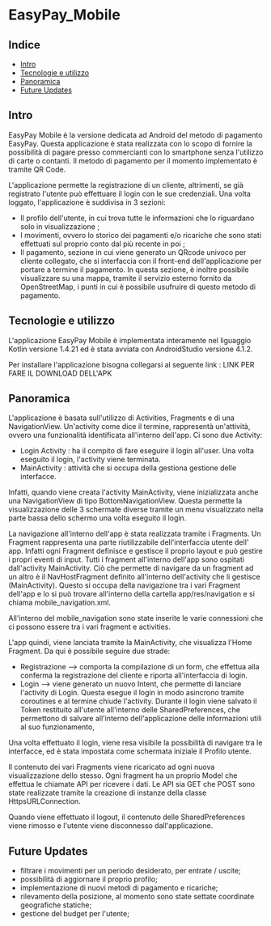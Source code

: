 # EasyPay_Mobile

## Indice
* [Intro](#intro)
* [Tecnologie e utilizzo](#tecnologie-e-utilizzo)
* [Panoramica](#panoramica)
* [Future Updates](#future-updates)

## Intro

EasyPay Mobile è la versione dedicata ad Android del metodo di pagamento EasyPay.
Questa applicazione è stata realizzata con lo scopo di fornire la possibilità di pagare presso commercianti con lo smartphone senza l'utilizzo di carte o contanti.
Il metodo di pagamento per il momento implementato è tramite QR Code.

L'applicazione permette la registrazione di un cliente, altrimenti, se già registrato l'utente può effettuare il login con le sue credenziali. 
Una volta loggato, l'applicazione è suddivisa in 3 sezioni:
* Il profilo dell'utente, in cui trova tutte le informazioni che lo riguardano solo in visualizzazione ;
* I movimenti, ovvero lo storico dei pagamenti e/o ricariche che sono stati effettuati sul proprio conto dal più recente in poi ;
* Il pagamento, sezione in cui viene generato un QRcode univoco per cliente collegato, che si interfaccia con il front-end dell'applicazione per portare a termine il pagamento. In questa sezione, è inoltre possibile visualizzare su una mappa, tramite il servizio esterno fornito da OpenStreetMap, i punti in cui è possibile usufruire di questo metodo di pagamento.

## Tecnologie e utilizzo

L'applicazione EasyPay Mobile è implementata interamente nel liguaggio Kotlin versione 1.4.21
ed è stata avviata con AndroidStudio versione 4.1.2.

Per installare l'applicazione bisogna collegarsi al seguente link : LINK PER FARE IL DOWNLOAD DELL'APK

## Panoramica
L'applicazione è basata sull'utilizzo di Activities, Fragments e di una NavigationView.
Un'activity come dice il termine, rappresentà un'attività, ovvero una funzionalità identificata all'interno dell'app.
Ci sono due Activity:
* Login Activity : ha il compito di fare eseguire il login all'user. Una volta eseguito il login, l'activity viene terminata.
* MainActivity : attività che si occupa della gestiona gestione delle interfacce.

Infatti, quando viene creata l'activity MainActivity, viene inizializzata anche una NavigationView di tipo BottomNavigationView.
Questa permette la visualizzazione delle 3 schermate diverse tramite un menu visualizzato nella parte bassa dello schermo una volta eseguito il login.

La navigazione all'interno dell'app è stata realizzata tramite i Fragments. 
Un Fragment rappresenta una parte riutilizzabile dell'interfaccia utente dell' app. Infatti ogni Fragment definisce e gestisce il proprio layout e può gestire i propri eventi di input. Tutti i fragment all'interno dell'app sono ospitati dall'activity MainActivity. 
Ciò che permette di navigare da un fragment ad un altro è il NavHostFragment definito all'interno dell'activity che li gestisce (MainActivity). 
Questo si occupa della navigazione tra i vari Fragment dell'app e lo si può trovare all'interno della cartella app/res/navigation e si chiama mobile_navigation.xml. 

All'interno del mobile_navigation sono state inserite le varie connessioni che ci possono essere tra i vari fragment e activities.

L'app quindi, viene lanciata tramite la MainActivity, che visualizza l'Home Fragment. Da qui è possibile seguire due strade:
* Registrazione --> comporta la compilazione di un form, che effettua alla conferma la registrazione del cliente e riporta all'interfaccia di login.
* Login --> viene generato un nuovo Intent, che permette di lanciare l'activity di Login. Questa esegue il login in modo asincrono tramite coroutines e al termine chiude l'activity. Durante il login viene salvato il Token restituito all'utente all'interno delle SharedPreferences, che permettono di salvare all'interno dell'applicazione delle informazioni utili al suo funzionamento,

Una volta effettuato il login, viene resa visibile la possibilità di navigare tra le interfacce, ed è stata impostata come schermata iniziale il Profilo utente.

Il contenuto dei vari Fragments viene ricaricato ad ogni nuova visualizzazione dello stesso. Ogni fragment ha un proprio Model che effettua le chiamate API per ricevere i dati. Le API sia GET che POST sono state realizzate tramite la creazione di instanze della classe HttpsURLConnection.

Quando viene effettuato il logout, il contenuto delle SharedPreferences viene rimosso e l'utente viene disconnesso dall'applicazione.

## Future Updates
* filtrare i movimenti per un periodo desiderato, per entrate / uscite;
* possibilità di aggiornare il proprio profilo;
* implementazione di nuovi metodi di pagamento e ricariche;
* rilevamento della posizione, al momento sono state settate coordinate geografiche statiche;
* gestione del budget per l'utente;
